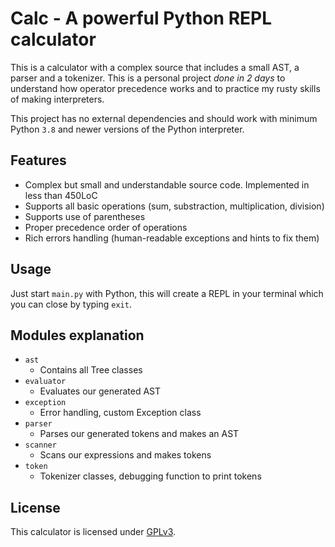 # Calc - A powerful Python REPL calculator

This is a calculator with a complex source that includes a small AST, a parser
and a tokenizer. This is a personal project _done in 2 days_ to understand how
operator precedence works and to practice my rusty skills of making interpreters.

This project has no external dependencies and should work with minimum
Python `3.8` and newer versions of the Python interpreter. 

## Features

- Complex but small and understandable source code. Implemented in less than 450LoC
- Supports all basic operations (sum, substraction, multiplication, division)
- Supports use of parentheses
- Proper precedence order of operations
- Rich errors handling (human-readable exceptions and hints to fix them)

## Usage

Just start `main.py` with Python, this will create a REPL in your terminal which
you can close by typing `exit`.

## Modules explanation

- `ast`
  - Contains all Tree classes
- `evaluator`
  - Evaluates our generated AST
- `exception`
  - Error handling, custom Exception class
- `parser`
  - Parses our generated tokens and makes an AST
- `scanner`
  - Scans our expressions and makes tokens
- `token`
  - Tokenizer classes, debugging function to print tokens

## License

This calculator is licensed under [GPLv3](./LICENSE).
